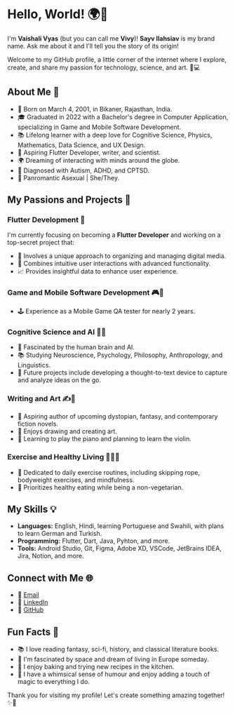 # Hello, World! 🌍👋

I'm **Vaishali Vyas** (but you can call me **Vivy**)! 
**Sayv Ilahsiav** is my brand name. Ask me about it and I'll tell you the story of its origin!

Welcome to my GitHub profile, a little corner of the internet where I explore, create, and share my passion for technology, science, and art. 🎨💻

## About Me 🌟

- 🎂 Born on March 4, 2001, in Bikaner, Rajasthan, India.
- 🎓 Graduated in 2022 with a Bachelor's degree in Computer Application, specializing in Game and Mobile Software Development.
- 📚 Lifelong learner with a deep love for Cognitive Science, Physics, Mathematics, Data Science, and UX Design.
- 💖 Aspiring Flutter Developer, writer, and scientist.
- 🌍 Dreaming of interacting with minds around the globe.
- 🌟 Diagnosed with Autism, ADHD, and CPTSD.
- 🌈 Panromantic Asexual | She/They.

## My Passions and Projects 🚀

### Flutter Development 📱

I'm currently focusing on becoming a **Flutter Developer** and working on a top-secret project that:

- 🤫 Involves a unique approach to organizing and managing digital media.
- 🧩 Combines intuitive user interactions with advanced functionality.
- 📈 Provides insightful data to enhance user experience.

### Game and Mobile Software Development 🎮📱

- 🕹️ Experience as a Mobile Game QA tester for nearly 2 years.

### Cognitive Science and AI 🧠🤖

- 🔬 Fascinated by the human brain and AI.
- 📚 Studying Neuroscience, Psychology, Philosophy, Anthropology, and Linguistics.
- 🌟 Future projects include developing a thought-to-text device to capture and analyze ideas on the go.

### Writing and Art ✍️🎨

- 📖 Aspiring author of upcoming dystopian, fantasy, and contemporary fiction novels.
- 🎨 Enjoys drawing and creating art.
- 🎹 Learning to play the piano and planning to learn the violin.

### Exercise and Healthy Living 🏋️‍♀️🥗

- 💪 Dedicated to daily exercise routines, including skipping rope, bodyweight exercises, and mindfulness.
- 🍲 Prioritizes healthy eating while being a non-vegetarian.

## My Skills 💡

- **Languages:** English, Hindi, learning Portuguese and Swahili, with plans to learn German and Turkish.
- **Programming:** Flutter, Dart, Java, Pyhton, and more.
- **Tools:** Android Studio, Git, Figma, Adobe XD, VSCode, JetBrains IDEA, Jira, Notion, and more.

## Connect with Me 🌐

- 📧 [Email](mailto:vaishaliv.4301@gmail.com)
- 💼 [LinkedIn](https://linkedin.com/in/sayvilahsiav)
- 🌟 [GitHub](https://github.com/sayvilahsiav)

## Fun Facts 🎉

- 📚 I love reading fantasy, sci-fi, history, and classical literature books.
- 🚀 I'm fascinated by space and dream of living in Europe someday.
- 🍰 I enjoy baking and trying new recipes in the kitchen.
- 🎩 I have a whimsical sense of humour and enjoy adding a touch of magic to everything I do.

Thank you for visiting my profile! Let's create something amazing together! ✨🚀

<!---
SayvIlahsiav/SayvIlahsiav is a ✨ special ✨ repository because its `README.md` (this file) appears on your GitHub profile.
You can click the Preview link to take a look at your changes.
--->
